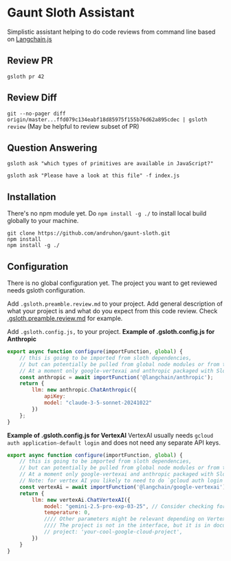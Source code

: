 # Gaunt Sloth Assistant
Simplistic assistant helping to do code reviews from command line based on [Langchain.js](https://github.com/langchain-ai/langchainjs)

## Review PR
`gsloth pr 42`

## Review Diff
`git --no-pager diff origin/master...ffd079c134eabf18d85975f155b76d62a895cdec | gsloth review`
(May be helpful to review subset of PR)

## Question Answering
`gsloth ask "which types of primitives are available in JavaScript?"`

`gsloth ask "Please have a look at this file" -f index.js`

## Installation
There's no npm module yet. Do `npm install -g ./` to install local build globally to your machine.
```
git clone https://github.com/andruhon/gaunt-sloth.git
npm install
npm install -g ./
```

## Configuration
There is no global configuration yet. The project you want to get reviewed needs gsloth configuration.

Add `.gsloth.preamble.review.md` to your project.
Add general description of what your project is and what do you expect from this code review.
Check [.gsloth.preamble.review.md](.gsloth.preamble.review.md) for example.

Add `.gsloth.config.js,` to your project.
**Example of .gsloth.config.js for Anthropic**
```javascript
export async function configure(importFunction, global) {
    // this is going to be imported from sloth dependencies,
    // but can potentially be pulled from global node modules or from this project
    // At a moment only google-vertexai and anthropic packaged with Sloth, but you can install support for any other langchain llms
    const anthropic = await importFunction('@langchain/anthropic');
    return {
        llm: new anthropic.ChatAnthropic({
            apiKey:                                                                                                                                                         "sk-ant-api03--YOURAPIHASH", // You should put your API hash here
            model: "claude-3-5-sonnet-20241022"
        })
    };
}

```
**Example of .gsloth.config.js for VertexAI**
VertexAI usually needs `gcloud auth application-default login` and does not need any separate API keys.
```javascript
export async function configure(importFunction, global) {
    // this is going to be imported from sloth dependencies,
    // but can potentially be pulled from global node modules or from this project
    // At a moment only google-vertexai and anthropic packaged with Sloth, but you can install support for any other langchain llms
    // Note: for vertex AI you likely to need to do `gcloud auth login`
    const vertexAi = await importFunction('@langchain/google-vertexai');
    return {
        llm: new vertexAi.ChatVertexAI({
            model: "gemini-2.5-pro-exp-03-25", // Consider checking for latest recommended model versions
            temperature: 0,
            //// Other parameters might be relevant depending on Vertex AI API updates.
            //// The project is not in the interface, but it is in documentation and it seems to work.
            // project: 'your-cool-google-cloud-project',
        })
    }
}
```

